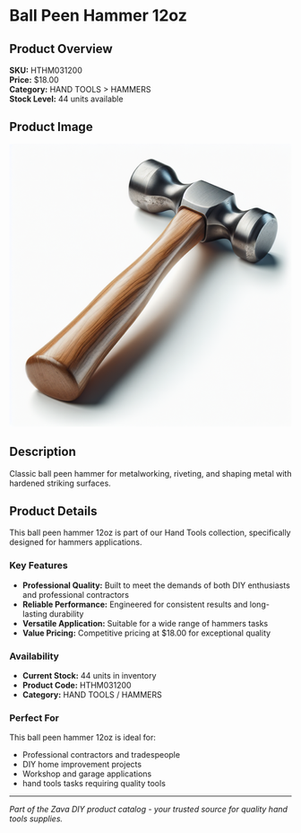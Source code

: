 # Ball Peen Hammer 12oz

## Product Overview

**SKU:** HTHM031200  
**Price:** $18.00  
**Category:** HAND TOOLS > HAMMERS  
**Stock Level:** 44 units available  

## Product Image

![Ball Peen Hammer 12oz](https://raw.githubusercontent.com/microsoft/ai-tour-26-zava-diy-dataset-plus-mcp/refs/heads/main/images/hand_tools_hammers_ball_peen_hammer_12oz_20250620_181241.png)

## Description

Classic ball peen hammer for metalworking, riveting, and shaping metal with hardened striking surfaces.

## Product Details

This ball peen hammer 12oz is part of our Hand Tools collection, specifically designed for hammers applications. 

### Key Features

- **Professional Quality:** Built to meet the demands of both DIY enthusiasts and professional contractors
- **Reliable Performance:** Engineered for consistent results and long-lasting durability
- **Versatile Application:** Suitable for a wide range of hammers tasks
- **Value Pricing:** Competitive pricing at $18.00 for exceptional quality

### Availability

- **Current Stock:** 44 units in inventory
- **Product Code:** HTHM031200
- **Category:** HAND TOOLS / HAMMERS

### Perfect For

This ball peen hammer 12oz is ideal for:
- Professional contractors and tradespeople
- DIY home improvement projects  
- Workshop and garage applications
- hand tools tasks requiring quality tools

---

*Part of the Zava DIY product catalog - your trusted source for quality hand tools supplies.*
